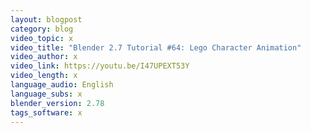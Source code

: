 ```yaml
---
layout: blogpost
category: blog
video_topic: x
video_title: "Blender 2.7 Tutorial #64: Lego Character Animation"
video_author: x
video_link: https://youtu.be/I47UPEXT53Y
video_length: x
language_audio: English
language_subs: x
blender_version: 2.78
tags_software: x
---
```

